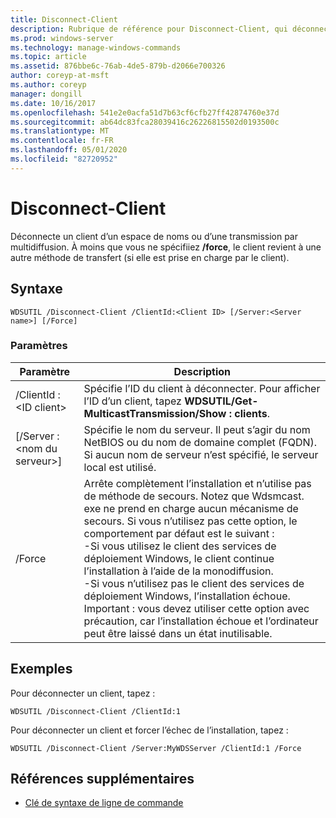 ```yaml
---
title: Disconnect-Client
description: Rubrique de référence pour Disconnect-Client, qui déconnecte un client d’un espace de noms ou d’une transmission par multidiffusion.
ms.prod: windows-server
ms.technology: manage-windows-commands
ms.topic: article
ms.assetid: 876bbe6c-76ab-4de5-879b-d2066e700326
author: coreyp-at-msft
ms.author: coreyp
manager: dongill
ms.date: 10/16/2017
ms.openlocfilehash: 541e2e0acfa51d7b63cf6cfb27ff42874760e37d
ms.sourcegitcommit: ab64dc83fca28039416c26226815502d0193500c
ms.translationtype: MT
ms.contentlocale: fr-FR
ms.lasthandoff: 05/01/2020
ms.locfileid: "82720952"
---
```

# <a name="disconnect-client"></a>Disconnect-Client

Déconnecte un client d’un espace de noms ou d’une transmission par multidiffusion. À moins que vous ne spécifiiez **/force**, le client revient à une autre méthode de transfert (si elle est prise en charge par le client).

## <a name="syntax"></a>Syntaxe

```
WDSUTIL /Disconnect-Client /ClientId:<Client ID> [/Server:<Server name>] [/Force]
```

### <a name="parameters"></a>Paramètres

|Paramètre|Description|
|---------|-----------|
|/ClientId :\<ID client>|Spécifie l’ID du client à déconnecter. Pour afficher l’ID d’un client, tapez **WDSUTIL/Get-MulticastTransmission/Show : clients**.|
|[/Server :\<nom du serveur>]|Spécifie le nom du serveur. Il peut s’agir du nom NetBIOS ou du nom de domaine complet (FQDN). Si aucun nom de serveur n’est spécifié, le serveur local est utilisé.|
|/Force|Arrête complètement l’installation et n’utilise pas de méthode de secours. Notez que Wdsmcast. exe ne prend en charge aucun mécanisme de secours. Si vous n’utilisez pas cette option, le comportement par défaut est le suivant :</br>-Si vous utilisez le client des services de déploiement Windows, le client continue l’installation à l’aide de la monodiffusion.</br>-Si vous n’utilisez pas le client des services de déploiement Windows, l’installation échoue.</br>Important : vous devez utiliser cette option avec précaution, car l’installation échoue et l’ordinateur peut être laissé dans un état inutilisable.|

## <a name="examples"></a>Exemples

Pour déconnecter un client, tapez :
```
WDSUTIL /Disconnect-Client /ClientId:1
```
Pour déconnecter un client et forcer l’échec de l’installation, tapez :
```
WDSUTIL /Disconnect-Client /Server:MyWDSServer /ClientId:1 /Force
```

## <a name="additional-references"></a>Références supplémentaires

- [Clé de syntaxe de ligne de commande](command-line-syntax-key.md)